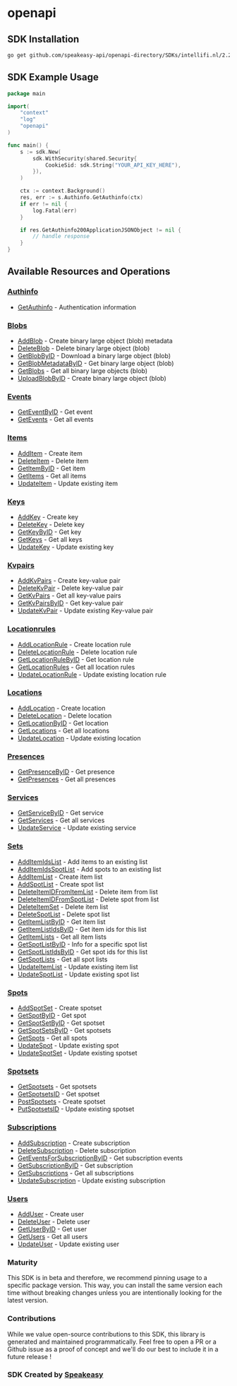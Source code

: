 # openapi

<!-- Start SDK Installation -->
## SDK Installation

```bash
go get github.com/speakeasy-api/openapi-directory/SDKs/intellifi.nl/2.23.4+0.gb463b49.dirty/go
```
<!-- End SDK Installation -->

## SDK Example Usage
<!-- Start SDK Example Usage -->
```go
package main

import(
	"context"
	"log"
	"openapi"
)

func main() {
    s := sdk.New(
        sdk.WithSecurity(shared.Security{
            CookieSid: sdk.String("YOUR_API_KEY_HERE"),
        }),
    )

    ctx := context.Background()
    res, err := s.Authinfo.GetAuthinfo(ctx)
    if err != nil {
        log.Fatal(err)
    }

    if res.GetAuthinfo200ApplicationJSONObject != nil {
        // handle response
    }
}
```
<!-- End SDK Example Usage -->

<!-- Start SDK Available Operations -->
## Available Resources and Operations


### [Authinfo](docs/authinfo/README.md)

* [GetAuthinfo](docs/authinfo/README.md#getauthinfo) - Authentication information

### [Blobs](docs/blobs/README.md)

* [AddBlob](docs/blobs/README.md#addblob) - Create binary large object (blob) metadata
* [DeleteBlob](docs/blobs/README.md#deleteblob) - Delete binary large object (blob)
* [GetBlobByID](docs/blobs/README.md#getblobbyid) - Download a binary large object (blob)
* [GetBlobMetadataByID](docs/blobs/README.md#getblobmetadatabyid) - Get binary large object (blob)
* [GetBlobs](docs/blobs/README.md#getblobs) - Get all binary large objects (blob)
* [UploadBlobByID](docs/blobs/README.md#uploadblobbyid) - Create binary large object (blob)

### [Events](docs/events/README.md)

* [GetEventByID](docs/events/README.md#geteventbyid) - Get event
* [GetEvents](docs/events/README.md#getevents) - Get all events

### [Items](docs/items/README.md)

* [AddItem](docs/items/README.md#additem) - Create item
* [DeleteItem](docs/items/README.md#deleteitem) - Delete item
* [GetItemByID](docs/items/README.md#getitembyid) - Get item
* [GetItems](docs/items/README.md#getitems) - Get all items
* [UpdateItem](docs/items/README.md#updateitem) - Update existing item

### [Keys](docs/keys/README.md)

* [AddKey](docs/keys/README.md#addkey) - Create key
* [DeleteKey](docs/keys/README.md#deletekey) - Delete key
* [GetKeyByID](docs/keys/README.md#getkeybyid) - Get key
* [GetKeys](docs/keys/README.md#getkeys) - Get all keys
* [UpdateKey](docs/keys/README.md#updatekey) - Update existing key

### [Kvpairs](docs/kvpairs/README.md)

* [AddKvPairs](docs/kvpairs/README.md#addkvpairs) - Create key-value pair
* [DeleteKvPair](docs/kvpairs/README.md#deletekvpair) - Delete key-value pair
* [GetKvPairs](docs/kvpairs/README.md#getkvpairs) - Get all key-value pairs
* [GetKvPairsByID](docs/kvpairs/README.md#getkvpairsbyid) - Get key-value pair
* [UpdateKvPair](docs/kvpairs/README.md#updatekvpair) - Update existing Key-value pair

### [Locationrules](docs/locationrules/README.md)

* [AddLocationRule](docs/locationrules/README.md#addlocationrule) - Create location rule
* [DeleteLocationRule](docs/locationrules/README.md#deletelocationrule) - Delete location rule
* [GetLocationRuleByID](docs/locationrules/README.md#getlocationrulebyid) - Get location rule
* [GetLocationRules](docs/locationrules/README.md#getlocationrules) - Get all location rules
* [UpdateLocationRule](docs/locationrules/README.md#updatelocationrule) - Update existing location rule

### [Locations](docs/locations/README.md)

* [AddLocation](docs/locations/README.md#addlocation) - Create location
* [DeleteLocation](docs/locations/README.md#deletelocation) - Delete location
* [GetLocationByID](docs/locations/README.md#getlocationbyid) - Get location
* [GetLocations](docs/locations/README.md#getlocations) - Get all locations
* [UpdateLocation](docs/locations/README.md#updatelocation) - Update existing location

### [Presences](docs/presences/README.md)

* [GetPresenceByID](docs/presences/README.md#getpresencebyid) - Get presence
* [GetPresences](docs/presences/README.md#getpresences) - Get all presences

### [Services](docs/services/README.md)

* [GetServiceByID](docs/services/README.md#getservicebyid) - Get service
* [GetServices](docs/services/README.md#getservices) - Get all services
* [UpdateService](docs/services/README.md#updateservice) - Update existing service

### [Sets](docs/sets/README.md)

* [AddItemIdsList](docs/sets/README.md#additemidslist) - Add items to an existing list
* [AddItemIdsSpotList](docs/sets/README.md#additemidsspotlist) - Add spots to an existing list
* [AddItemList](docs/sets/README.md#additemlist) - Create item list
* [AddSpotList](docs/sets/README.md#addspotlist) - Create spot list
* [DeleteItemIDFromItemList](docs/sets/README.md#deleteitemidfromitemlist) - Delete item from list
* [DeleteItemIDFromSpotList](docs/sets/README.md#deleteitemidfromspotlist) - Delete spot from list
* [DeleteItemSet](docs/sets/README.md#deleteitemset) - Delete item list
* [DeleteSpotList](docs/sets/README.md#deletespotlist) - Delete spot list
* [GetItemListByID](docs/sets/README.md#getitemlistbyid) - Get item list
* [GetItemListIdsByID](docs/sets/README.md#getitemlistidsbyid) - Get item ids for this list
* [GetItemLists](docs/sets/README.md#getitemlists) - Get all item lists
* [GetSpotListByID](docs/sets/README.md#getspotlistbyid) - Info for a specific spot list
* [GetSpotListIdsByID](docs/sets/README.md#getspotlistidsbyid) - Get spot ids for this list
* [GetSpotLists](docs/sets/README.md#getspotlists) - Get all spot lists
* [UpdateItemList](docs/sets/README.md#updateitemlist) - Update existing item list
* [UpdateSpotList](docs/sets/README.md#updatespotlist) - Update existing spot list

### [Spots](docs/spots/README.md)

* [AddSpotSet](docs/spots/README.md#addspotset) - Create spotset
* [GetSpotByID](docs/spots/README.md#getspotbyid) - Get spot
* [GetSpotSetByID](docs/spots/README.md#getspotsetbyid) - Get spotset
* [GetSpotSetsByID](docs/spots/README.md#getspotsetsbyid) - Get spotsets
* [GetSpots](docs/spots/README.md#getspots) - Get all spots
* [UpdateSpot](docs/spots/README.md#updatespot) - Update existing spot
* [UpdateSpotSet](docs/spots/README.md#updatespotset) - Update existing spotset

### [Spotsets](docs/spotsets/README.md)

* [GetSpotsets](docs/spotsets/README.md#getspotsets) - Get spotsets
* [GetSpotsetsID](docs/spotsets/README.md#getspotsetsid) - Get spotset
* [PostSpotsets](docs/spotsets/README.md#postspotsets) - Create spotset
* [PutSpotsetsID](docs/spotsets/README.md#putspotsetsid) - Update existing spotset

### [Subscriptions](docs/subscriptions/README.md)

* [AddSubscription](docs/subscriptions/README.md#addsubscription) - Create subscription
* [DeleteSubscription](docs/subscriptions/README.md#deletesubscription) - Delete subscription
* [GetEventsForSubscriptionByID](docs/subscriptions/README.md#geteventsforsubscriptionbyid) - Get subscription events
* [GetSubscriptionByID](docs/subscriptions/README.md#getsubscriptionbyid) - Get subscription
* [GetSubscriptions](docs/subscriptions/README.md#getsubscriptions) - Get all subscriptions
* [UpdateSubscription](docs/subscriptions/README.md#updatesubscription) - Update existing subscription

### [Users](docs/users/README.md)

* [AddUser](docs/users/README.md#adduser) - Create user
* [DeleteUser](docs/users/README.md#deleteuser) - Delete user
* [GetUserByID](docs/users/README.md#getuserbyid) - Get user
* [GetUsers](docs/users/README.md#getusers) - Get all users
* [UpdateUser](docs/users/README.md#updateuser) - Update existing user
<!-- End SDK Available Operations -->

### Maturity

This SDK is in beta and therefore, we recommend pinning usage to a specific package version.
This way, you can install the same version each time without breaking changes unless you are intentionally
looking for the latest version.

### Contributions

While we value open-source contributions to this SDK, this library is generated and maintained programmatically.
Feel free to open a PR or a Github issue as a proof of concept and we'll do our best to include it in a future release !

### SDK Created by [Speakeasy](https://docs.speakeasyapi.dev/docs/using-speakeasy/client-sdks)
